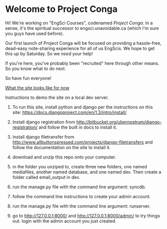 Welcome to Project Conga
=========================

Hi! We're working on "EngSci Courses", codenamed *Project Conga*. In a sense, it's the spiritual successor to
engsci.unavoidable.ca (which I'm sure you guys have used before). 

Our first launch of Project Conga will be focused on providing a hassle-free, dead-easy note-sharing experience
for all of us EngScis. We hope to get this up by Saturday. So we *need* your help!

If you're here, you've probably been "recruited" here through other means. So you know what to do next.

So have fun everyone!

[What the site looks like for now](http://i.imgur.com/E31Ek.jpg)

Instructions to demo the site on a local dev server.

1. To run this site, install python and django per the instructions on this site: https://docs.djangoproject.com/en/1.3/intro/install/

2. Install django registration from http://bitbucket.org/ubernostrum/django-registration/ and follow the built in docs to install it.

3. Install django filetransfer from http://www.allbuttonspressed.com/projects/django-filetransfers and follow the documentation on the site to install it.

4. download and unzip this repo onto your computer.

5. in the folder you unziped to, create three new folders, one named mediafiles, another named database, and one named dev. Then create a folder called email_output in dev.

6. run the manage.py file with the command line argument: syncdb.

7. follow the command line instructions to create your admin account.

8. run the manage.py file with the command line argument: runserver.

9. go to http://127.0.0.1:8000/ and http://127.0.0.1:8000/admin/ to try things out. login with the admin account you just created.
